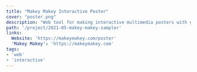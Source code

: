 ```yaml
---
title: "Makey Makey Interactive Poster"
cover: "poster.png"
description: "Web tool for making interactive multimedia posters with gifs, images and sounds. Use your keyboard and Makey Makey to play."
path: '/project/2021-05-makey-makey-sampler'
links:
  Website: 'https://makeymakey.com/poster'
  'Makey Makey': 'https://makeymakey.com'
tags:
- 'web'
- 'interactive'
---
```

